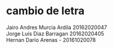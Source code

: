 # cambio de letra
Jairo Andres Murcia Ardila 20162020047 <br>
Jorge Luis Diaz Barragan  20162020405 <br>
Hernan Dario Arenas - 20161020078
